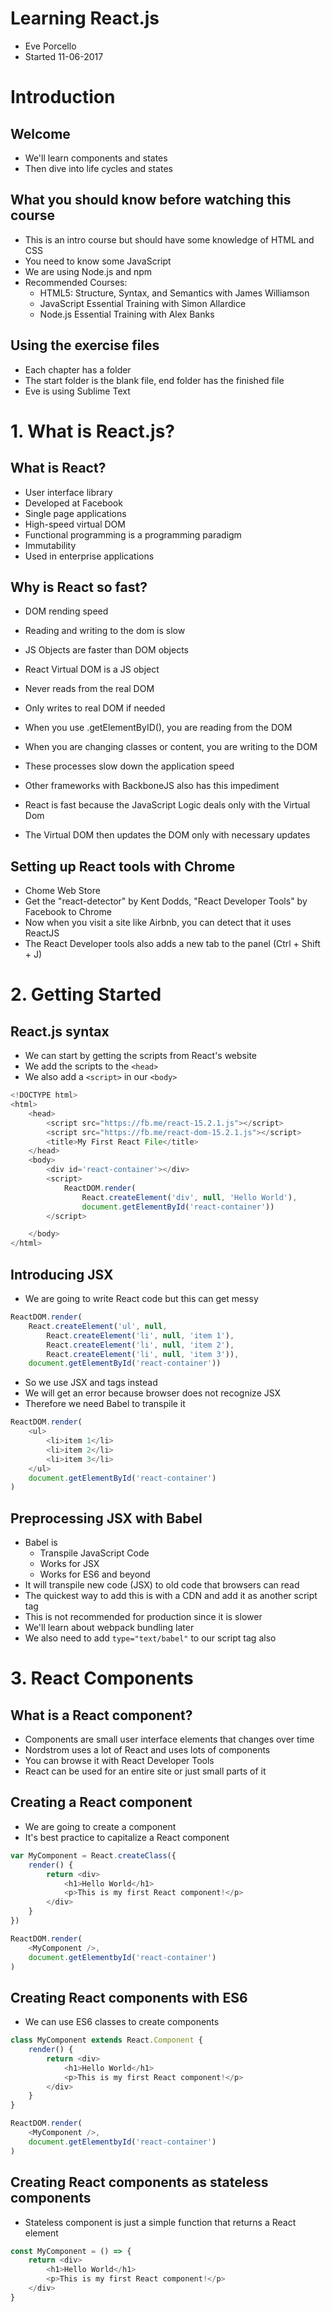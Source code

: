 # Learning React.js
- Eve Porcello
- Started 11-06-2017

# Introduction
## Welcome
- We'll learn components and states
- Then dive into life cycles and states

## What you should know before watching this course
- This is an intro course but should have some knowledge of HTML and CSS
- You need to know some JavaScript
- We are using Node.js and npm
- Recommended Courses:
    - HTML5: Structure, Syntax, and Semantics with James Williamson
    - JavaScript Essential Training with Simon Allardice
    - Node.js Essential Training with Alex Banks

## Using the exercise files
- Each chapter has a folder
- The start folder is the blank file, end folder has the finished file
- Eve is using Sublime Text

# 1. What is React.js?
## What is React?
- User interface library
- Developed at Facebook
- Single page applications
- High-speed virtual DOM
- Functional programming is a programming paradigm
- Immutability
- Used in enterprise applications

## Why is React so fast?
- DOM rending speed
- Reading and writing to the dom is slow
- JS Objects are faster than DOM objects
- React Virtual DOM is a JS object
- Never reads from the real DOM
- Only writes to real DOM if needed

- When you use .getElementByID(), you are reading from the DOM
- When you are changing classes or content, you are writing to the DOM
- These processes slow down the application speed
- Other frameworks with BackboneJS also has this impediment

- React is fast because the JavaScript Logic deals only with the Virtual Dom
- The Virtual DOM then updates the DOM only with necessary updates

## Setting up React tools with Chrome
- Chome Web Store
- Get the "react-detector" by Kent Dodds, "React Developer Tools" by Facebook to Chrome
- Now when you visit a site like Airbnb, you can detect that it uses ReactJS
- The React Developer tools also adds a new tab to the panel (Ctrl + Shift + J)

# 2. Getting Started
## React.js syntax
- We can start by getting the scripts from React's website
- We add the scripts to the `<head>`
- We also add a `<script>` in our `<body>`
```js
<!DOCTYPE html>
<html>
    <head>
        <script src="https://fb.me/react-15.2.1.js"></script>
        <script src="https://fb.me/react-dom-15.2.1.js"></script>
        <title>My First React File</title>
    </head>
    <body>
        <div id='react-container'></div>
        <script>
            ReactDOM.render(
                React.createElement('div', null, 'Hello World'),
                document.getElementById('react-container'))
        </script>

    </body>
</html>
```

## Introducing JSX
- We are going to write React code but this can get messy
```js
ReactDOM.render(
    React.createElement('ul', null, 
        React.createElement('li', null, 'item 1'),
        React.createElement('li', null, 'item 2'),
        React.createElement('li', null, 'item 3')),
    document.getElementById('react-container'))
```
- So we use JSX  and tags instead
- We will get an error because browser does not recognize JSX
- Therefore we need Babel to transpile it
```js
ReactDOM.render(
    <ul>
        <li>item 1</li>
        <li>item 2</li>
        <li>item 3</li>
    </ul>
    document.getElementById('react-container')
)
```

## Preprocessing JSX with Babel
- Babel is
    - Transpile JavaScript Code
    - Works for JSX
    - Works for ES6 and beyond
- It will transpile new code (JSX) to old code that browsers can read
- The quickest way to add this is with a CDN and add it as another script tag
- This is not recommended for production since it is slower
- We'll learn about webpack bundling later
- We also need to add `type="text/babel"` to our script tag also

# 3. React Components
## What is a React component?
- Components are small user interface elements that changes over time
- Nordstrom uses a lot of React and uses lots of components
- You can browse it with React Developer Tools
- React can be used for an entire site or just small parts of it

## Creating a React component
- We are going to create a component
- It's best practice to capitalize a React component
```js
var MyComponent = React.createClass({
    render() {
        return <div>
            <h1>Hello World</h1>
            <p>This is my first React component!</p>
        </div>
    }
})

ReactDOM.render(
    <MyComponent />,
    document.getElementbyId('react-container')
)
```

## Creating React components with ES6
- We can use ES6 classes to create components
```js
class MyComponent extends React.Component {
    render() {
        return <div>
            <h1>Hello World</h1>
            <p>This is my first React component!</p>
        </div>
    }
}   

ReactDOM.render(
    <MyComponent />,
    document.getElementbyId('react-container')
)
```

## Creating React components as stateless components
- Stateless component is just a simple function that returns a React element
```js
const MyComponent = () => {
    return <div>
        <h1>Hello World</h1>
        <p>This is my first React component!</p>
    </div>
}
```